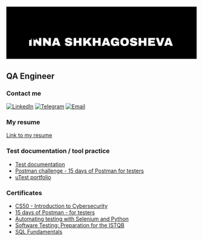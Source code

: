 ![Header](https://github.com/InnaGGB/InnaGGB/blob/main/assets/1690119808827.png)
## QA Engineer

<!-- * ### TOOLS
![Jira](https://img.shields.io/badge/-Jira-090909?style=for-the-badge&logo=jira&logoColor=0320A2)
![Postman](https://img.shields.io/badge/-Postman-090909?style=for-the-badge&logo=postman&logoColor=F2980D)
![GitHub](https://img.shields.io/badge/-GitHub-090909?style=for-the-badge&logo=GitHub&logoColor=FFFFFF)
![DevTools](https://img.shields.io/badge/-DevTools-090909?style=for-the-badge&logo=googlechrome&logoColor=0B37D9 )
![Figma](https://img.shields.io/badge/-Figma-090909?style=for-the-badge&logo=Figma&logoColor=800464)
![MySQL](https://img.shields.io/badge/-MySQL-090909?style=for-the-badge&logo=MySQL&logoColor=0472BE)
![AndroidStudio](https://img.shields.io/badge/-AndroidStudio-090909?style=for-the-badge&logo=AndroidStudio&logoColor=35CC04)
![ADB](https://img.shields.io/badge/-ADB-090909?style=for-the-badge&logo=Android&logoColor=35CC04)
![Charles Proxy](https://img.shields.io/badge/-CharlesProxy-090909?style=for-the-badge&logo=charlesproxy&logoColor=35CC04)
![Cypress](https://img.shields.io/badge/-Cypress-090909?style=for-the-badge&logo=Cypress&logoColor=10D3BE)
![Selenium](https://img.shields.io/badge/-Selenium-090909?style=for-the-badge&logo=Selenium&logoColor=14D51A)
![GitLab](https://img.shields.io/badge/-GitLab-090909?style=for-the-badge&logo=GitLab&logoColor=F2980D) -->

### Contact me
[![LinkedIn](https://img.shields.io/badge/-LinkedIn-090909?style=for-the-badge&logo=LinkedIn&logoColor=0DA9E8)](http://linkedin.com/in/inna-shkhagosheva)
[![Telegram](https://img.shields.io/badge/-Telegram-090909?style=for-the-badge&logo=Telegram&logoColor=0DA9E8)](https://t.me/nokiggb)
[![Email](https://img.shields.io/badge/-Gmail-090909?style=for-the-badge&logo=gmail&logoColor=BF1414 )](mailto:innaggb@gmail.con)

### My resume 
[Link to my resume](https://drive.google.com/file/d/1PEfFdm_zrP34lMizc7SU-mDgejdDgRP1/view?usp=sharing)

### Test documentation / tool practice
* [Test documentation](https://drive.google.com/drive/folders/1l_TmoXwdnFbcP9Z19nWRoeeQzj3t-P6U) 
* [Postman challenge - 15 days of Postman for testers](https://www.postman.com/interstellar-water-775154/workspace/qa-world)
* [uTest portfolio](https://docs.google.com/spreadsheets/d/1qDdNjZzwLNa37XrhYpV_oH4_A0-bufXyD-1HFMuqRec/edit#gid=0)

### Certificates
* [CS50 - Introduction to Cybersecurity](https://cs50.harvard.edu/certificates/3b6d161d-8569-40b1-ba19-d6e9ce30a772)
* [15 days of Postman - for testers](https://badgr.com/public/assertions/6CTYQKAFRXKGm-AluyWcFQ)
* [Automating testing with Selenium and Python](https://stepik.org/cert/1499379)
* [Software Testing: Preparation for the ISTQB](https://stepik.org/cert/184578)
* [SQL Fundamentals](https://www.sololearn.com/Certificate/CT-NTXFPYET/pdf)

<!--[![Inna GGB's GitHub stats](https://github-readme-stats-sigma-five.vercel.app/api?username=innaggb&show_icons=true&theme=tokyonight)](https://github.com/innaggb/github-readme-stats)-->

